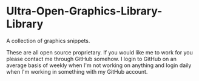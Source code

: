 # Ultra-Open-Graphics-Library-Library
A collection of graphics snippets.

These are all open source proprietary.
If you would like me to work for you please contact me through GitHub somehow. I login to GitHub on an average basis of weekly when I'm not working on anything and login daily when I'm working in something with my GitHub account.
